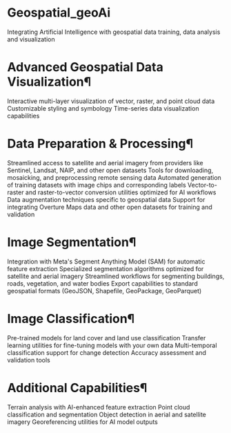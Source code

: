 # Geospatial_geoAi
 Integrating Artificial Intelligence with geospatial data training, data analysis and visualization

# Advanced Geospatial Data Visualization¶
Interactive multi-layer visualization of vector, raster, and point cloud data
Customizable styling and symbology
Time-series data visualization capabilities

# Data Preparation & Processing¶
Streamlined access to satellite and aerial imagery from providers like Sentinel, Landsat, NAIP, and other open datasets
Tools for downloading, mosaicking, and preprocessing remote sensing data
Automated generation of training datasets with image chips and corresponding labels
Vector-to-raster and raster-to-vector conversion utilities optimized for AI workflows
Data augmentation techniques specific to geospatial data
Support for integrating Overture Maps data and other open datasets for training and validation

# Image Segmentation¶
Integration with Meta's Segment Anything Model (SAM) for automatic feature extraction
Specialized segmentation algorithms optimized for satellite and aerial imagery
Streamlined workflows for segmenting buildings, roads, vegetation, and water bodies
Export capabilities to standard geospatial formats (GeoJSON, Shapefile, GeoPackage, GeoParquet)

# Image Classification¶
Pre-trained models for land cover and land use classification
Transfer learning utilities for fine-tuning models with your own data
Multi-temporal classification support for change detection
Accuracy assessment and validation tools

# Additional Capabilities¶
Terrain analysis with AI-enhanced feature extraction
Point cloud classification and segmentation
Object detection in aerial and satellite imagery
Georeferencing utilities for AI model outputs
